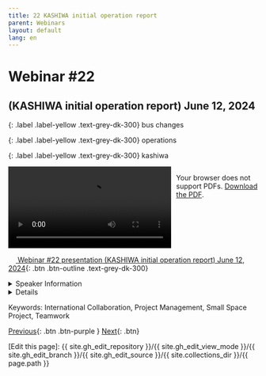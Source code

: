 ```yaml
---
title: 22 KASHIWA initial operation report
parent: Webinars
layout: default
lang: en
---
```


# Webinar #22
## (KASHIWA initial operation report) June 12, 2024


{: .label .label-yellow .text-grey-dk-300}
bus changes

{: .label .label-yellow .text-grey-dk-300}
operations

{: .label .label-yellow .text-grey-dk-300}
kashiwa

<div style="display: flex; gap: 10px; align-items: flex-start;">
  <!-- Video Section -->
  <div style="flex: 2; max-width: 66%;">
    <video controls width="100%" height="auto">
      <source src="https://birds-project.com/open-source/video/birds_bus_opensource_webinar_22.mp4" type="video/mp4">
      Your browser does not support the video tag.
    </video>
  </div>

  <!-- Chat Section -->
  <div style="flex: 1; max-width: 33%;">
    <object 
      data="https://birds-project.com/open-source/pdf/BIRDS_BUS_Opensource_22_chat.pdf" 
      width="100%" 
      height="275px">
      <p>Your browser does not support PDFs. <a href="https://birds-project.com/open-source/pdf/BIRDS_BUS_Opensource_22_chat.pdf">Download the PDF</a>.</p>
    </object>
  </div>
</div>


<!-- Download Presentation -->
[<img src="https://raw.githubusercontent.com/FortAwesome/Font-Awesome/6.x/svgs/regular/circle-down.svg" width="15" height="15"> Webinar #22 presentation (KASHIWA initial operation report) June 12, 2024](https://birds-project.com/open-source/pdf/BIRDS_BUS_OpensourceWebinar_22.pdf){: .btn .btn-outline .text-grey-dk-300}


<details markdown="block">
<summary>Speaker Information</summary>
2010 ISU SSP10 in Strasburg.
2011 graduated master course from Cho-lab as OBC of HORYU1
2011 to 2021 MELOS (Mitsubishi Electric Logistics system)
Many satellite experiences such as ISS/GEO/LEO satellite system engineering.
Also, LIB/RF export project management and business development.
2021 to current, Chiba Institute of technology(CIT) PERC as a researcher.
</details>

<details markdown="block">
<summary>Details</summary>
“KASHIWA” was deployed from ISS on 11th Apr 2024. Until receiving a signal, it took one week. In
this webinar, HK, photos, APRS of “KASHIWA” will be presented.
</details>

Keywords: International Collaboration, Project Management, Small Space Project, Teamwork


[Previous]({{site.url}}/resources/webinars/webinar-21/){: .btn .btn-purple }
[Next]({{site.url}}/resources/webinars/webinar-23/){: .btn}


[Edit this page]:  {{ site.gh_edit_repository }}/{{ site.gh_edit_view_mode }}/{{ site.gh_edit_branch }}/{{ site.gh_edit_source }}/{{ site.collections_dir }}/{{ page.path }}

